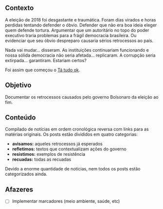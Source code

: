 ## Contexto

A eleição de 2018 foi desgastante e traumática. Foram dias virados e horas
perdidas tentando defender o óbvio. Defender que não era boa ideia eleger quem
defende tortura. Argumentar que um autoritário no topo do poder executivo
traria problemas para a frágil democracia brasileira. Ou evidenciar que seu
óbvio despreparo causaria sérios retrocessos ao país.

Nada vai mudar... disseram. As instituições continuariam funcionando e nossa
sólida democracia não seria afetada... replicaram. A corrupção seria
extirpada... garantiram. Estariam certos?

Foi assim que começou o [Tá tudo ok](https://tatudoquei.github.io/).

## Objetivo

Documentar os retrocessos causados pelo governo Bolsonaro da eleição ao fim.

## Conteúdo

Compilado de notícias em ordem cronológica reversa com links para as matérias
originais. Os posts estão divididos em quatro categorias:

- **avisamos:** aqueles retrocessos já esperados
- **refletimos:** textos que contextualizam ações do governo
- **resistimos:** exemplos de resistência
- **recuadas:** todas as recuadas

Devido a enorme quantidade de notícias, nem todos os posts estão categorizados
ainda.

## Afazeres

- [ ] Implementar marcadores (meio ambiente, saúde, etc)
